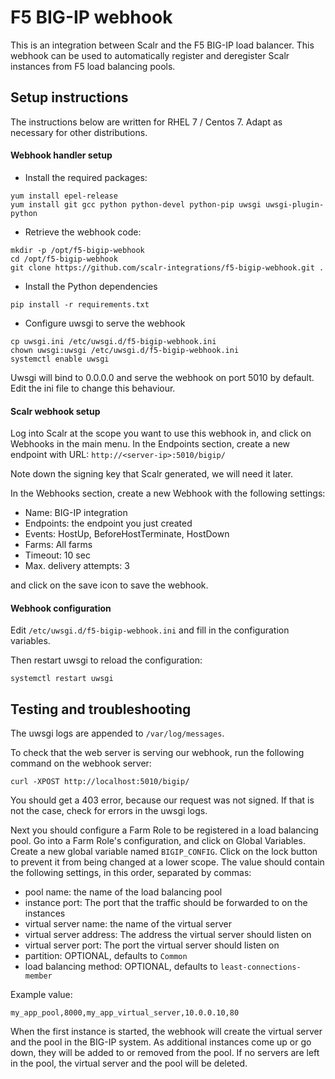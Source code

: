 # F5 BIG-IP webhook

This is an integration between Scalr and the F5 BIG-IP load balancer. This webhook can be used to
automatically register and deregister Scalr instances from F5 load balancing pools.

## Setup instructions

The instructions below are written for RHEL 7 / Centos 7. Adapt as necessary for other distributions.

#### Webhook handler setup

- Install the required packages:
```
yum install epel-release
yum install git gcc python python-devel python-pip uwsgi uwsgi-plugin-python
```
- Retrieve the webhook code:
```
mkdir -p /opt/f5-bigip-webhook
cd /opt/f5-bigip-webhook
git clone https://github.com/scalr-integrations/f5-bigip-webhook.git .
```
- Install the Python dependencies
```
pip install -r requirements.txt
```
- Configure uwsgi to serve the webhook
```
cp uwsgi.ini /etc/uwsgi.d/f5-bigip-webhook.ini
chown uwsgi:uwsgi /etc/uwsgi.d/f5-bigip-webhook.ini
systemctl enable uwsgi
```
Uwsgi will  bind to 0.0.0.0 and serve the webhook on port 5010 by default. Edit the ini file to change
this behaviour.

#### Scalr webhook setup

Log into Scalr at the scope you want to use this webhook in, and click on Webhooks in the main menu.
In the Endpoints section, create a new endpoint with URL: `http://<server-ip>:5010/bigip/`

Note down the signing key that Scalr generated, we will need it later.

In the Webhooks section, create a new Webhook with the following settings:

 - Name: BIG-IP integration
 - Endpoints: the endpoint you just created
 - Events: HostUp, BeforeHostTerminate, HostDown
 - Farms: All farms
 - Timeout: 10 sec
 - Max. delivery attempts: 3

and click on the save icon to save the webhook.

#### Webhook configuration

Edit `/etc/uwsgi.d/f5-bigip-webhook.ini` and fill in the configuration variables.

Then restart uwsgi to reload the configuration:
```
systemctl restart uwsgi
```

## Testing and troubleshooting

The uwsgi logs are appended to `/var/log/messages`.

To check that the web server is serving our webhook, run the following command on the webhook server:
```
curl -XPOST http://localhost:5010/bigip/
```

You should get a 403 error, because our request was not signed. If that is not the case, check for errors in the uwsgi logs.

Next you should configure a Farm Role to be registered in a load balancing pool.
Go into a Farm Role's configuration, and click on Global Variables. Create a new global variable named `BIGIP_CONFIG`.
Click on the lock button to prevent it from being changed at a lower scope. The value should contain the following settings,
in this order, separated by commas:

 - pool name: the name of the load balancing pool
 - instance port: The port that the traffic should be forwarded to on the instances
 - virtual server name: the name of the virtual server
 - virtual server address: The address the virtual server should listen on
 - virtual server port: The port the virtual server should listen on
 - partition: OPTIONAL, defaults to `Common`
 - load balancing method: OPTIONAL, defaults to `least-connections-member`

Example value:
```
my_app_pool,8000,my_app_virtual_server,10.0.0.10,80
```

When the first instance is started, the webhook will create the virtual server and the pool in the BIG-IP system. 
As additional instances come up or go down, they will be added to or removed from the pool.
If no servers are left in the pool, the virtual server and the pool will be deleted.
